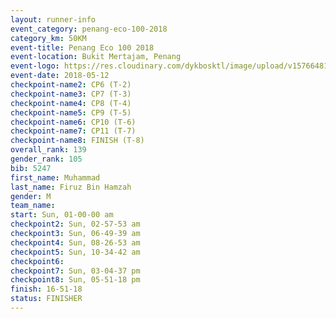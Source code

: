 ```yaml
--- 
layout: runner-info 
event_category: penang-eco-100-2018 
category_km: 50KM 
event-title: Penang Eco 100 2018 
event-location: Bukit Mertajam, Penang 
event-logo: https://res.cloudinary.com/dykbosktl/image/upload/v1576648106/Logo/Logo_lovxhg.jpg 
event-date: 2018-05-12 
checkpoint-name2: CP6 (T-2) 
checkpoint-name3: CP7 (T-3) 
checkpoint-name4: CP8 (T-4) 
checkpoint-name5: CP9 (T-5) 
checkpoint-name6: CP10 (T-6) 
checkpoint-name7: CP11 (T-7) 
checkpoint-name8: FINISH (T-8) 
overall_rank: 139
gender_rank: 105
bib: 5247
first_name: Muhammad
last_name: Firuz Bin Hamzah
gender: M
team_name: 
start: Sun, 01-00-00 am
checkpoint2: Sun, 02-57-53 am
checkpoint3: Sun, 06-49-39 am
checkpoint4: Sun, 08-26-53 am
checkpoint5: Sun, 10-34-42 am
checkpoint6: 
checkpoint7: Sun, 03-04-37 pm
checkpoint8: Sun, 05-51-18 pm
finish: 16-51-18
status: FINISHER
--- 
```

